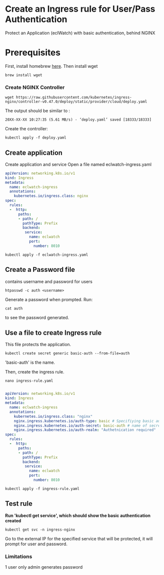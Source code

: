 # Create an Ingress rule for User/Pass Authentication

Protect an Application (eclWatch) with basic authentication, behind NGINX

# Prerequisites
First, install homebrew [here](https://brew.sh).  Then install wget

```
brew install wget
```     

### Create NGINX Controller
```
wget https://raw.githubusercontent.com/kubernetes/ingress-nginx/controller-v0.47.0/deploy/static/provider/cloud/deploy.yaml

```
The output should be similar to :
```
20XX-XX-XX 10:27:35 (5.61 MB/s) - ‘deploy.yaml’ saved [18333/18333] 

```

Create the controller:
``` 
kubectl apply -f deploy.yaml

```
## Create application
Create application and service
Open a file named eclwatch-ingress.yaml

```YAML
apiVersion: networking.k8s.io/v1
kind: Ingress
metadata:
  name: eclwatch-ingress
  annotations:
    kubernetes.io/ingress.class: nginx
spec:
  rules:
  -  http:
      paths:
      - path: /
        pathType: Prefix
        backend:
         service:
           name: eclwatch
           port: 
             number: 8010
```
```
kubectl apply -f eclwatch-ingress.yaml

```
## Create a Password file 
contains username and password for users

```
htpasswd -c auth <username>

```
Generate a password when prompted. Run:
```
cat auth

```
to see the password generated.

## Use a file to create Ingress rule
This file protects the application.  

```
kubectl create secret generic basic-auth --from-file=auth

``` 
'basic-auth' is the name.

Then, create the ingress rule.
```
nano ingress-rule.yaml

```
```YAML

apiVersion: networking.k8s.io/v1
kind: Ingress
metadata:
  name: eclwatch-ingress
  annotations:
    kubernetes.io/ingress.class: "nginx"
    nginx.ingress.kubernetes.io/auth-type: basic # Specifiying basic authentication
    nginx.ingress.kubernetes.io/auth-secret: basic-auth # name of secret
    nginx.ingress.kubernetes.io/auth-realm: "Authetnication required"
spec:
  rules:
  -  http:
      paths:
      - path: /
        pathType: Prefix
        backend:
         service:
           name: eclwatch
           port:
             number: 8010

```
```
kubectl apply -f ingress-rule.yaml
```

## Test rule
**Run 'kubectl get service', which should show the basic authentication created**
```
kubectl get svc -n ingress-nginx

```
Go to the external IP for the specified service that will be protected, it will prompt for user and password.

### Limitations
1 user only
admin generates password
